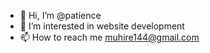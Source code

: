 - 👋 Hi, I’m @patience
- 👀 I’m interested in website development
- 📫 How to reach me muhire144@gmail.com

<!---
patie010/patie010 is a ✨ special ✨ repository because its `README.md` (this file) appears on your GitHub profile.
You can click the Preview link to take a look at your changes.
--->
